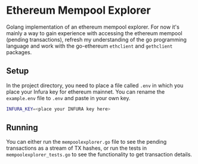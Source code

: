 # Ethereum Mempool Explorer

Golang implementation of an ethereum mempool explorer. For now it's mainly a way to gain experience with accessing 
the ethereum mempool (pending transactions), refresh my understanding of the go programming language
and work with the go-ethereum `ethclient` and `gethclient` packages.

## Setup

In the project directory, you need to place a file called `.env` in which you place your Infura key for ethereum 
mainnet. You can rename the `example.env` file to `.env` and paste in your own key.

```bash
INFURA_KEY=<place your INFURA key here>
```


## Running
You can either run the `mempoolexplorer.go` file to see the pending transactions as a stream of TX hashes, or run 
the tests in `mempoolexplorer_tests.go` to see the functionality to get transaction details. 